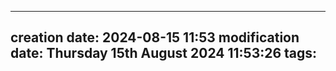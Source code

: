 
---
creation date: 2024-08-15 11:53
modification date: Thursday 15th August 2024 11:53:26
tags:
---
